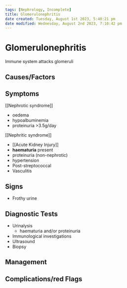 ```yaml
---
tags: [Nephrology, Incomplete]
title: Glomerulonephritis
date created: Tuesday, August 1st 2023, 5:40:21 pm
date modified: Wednesday, August 2nd 2023, 7:10:42 pm
---
```



# Glomerulonephritis

Immune system attacks glomeruli

## Causes/Factors

## Symptoms

[[Nephrotic syndrome]]

- oedema
- hypoalbuminemia
- proteinuria >3.5g/day

[[Nephritic syndrome]]

- [[Acute Kidney Injury]]
- **haematuria** present
- proteinuria (non-nephrotic)
- hypertension
- Post-streptococcal
- Vasculitis

## Signs

- Frothy urine

## Diagnostic Tests

- Urinalysis
  - haematuria and/or proteinuria
- Immunological investigations
- Ultrasound
- Biopsy

## Management

## Complications/red Flags
